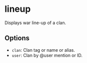 # lineup

Displays war line-up of a clan.

## Options

* `clan`: Clan tag or name or alias.
* `user`: Clan by @user mention or ID.

